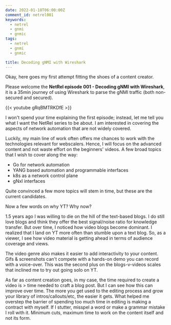 ```yaml
---
date: 2022-01-18T06:00:00Z
comment_id: netrel001
keywords:
  - netrel
  - gnmi
  - gnmic
tags:
  - netrel
  - gnmi
  - gnmic

title: Decoding gNMI with Wireshark
---
```


Okay, here goes my first attempt fitting the shoes of a content creator.

Please welcome the **NetRel episode 001 - Decoding gNMI with Wireshark**, it is a 35min journey of using Wireshark to parse the gNMI traffic (both non-secured and secured).

{{< youtube gRqBMTRKDfE >}}

I won't spend your time explaining the first episode; instead, let me tell you what I want the NetRel series to be about. I am interested in covering the aspects of network automation that are not widely covered.

Luckily, my main line of work often offers me chances to work with the technologies relevant for webscalers. Hence, I will focus on the advanced content and not waste effort on the beginners' videos. A few broad topics that I wish to cover along the way:
- Go for network automation
- YANG based automation and programmable interfaces
- k8s as a network control plane
- gNxI interfaces

Quite convinced a few more topics will stem in time, but these are the current candidates.

Now a few words on why YT? Why now?

1.5 years ago I was willing to die on the hill of the text-based blogs. I do still love blogs and think they offer the best signal/noise ratio for knowledge transfer. But over time, I noticed how video blogs become dominant. I realized that I land on YT more often than stumble upon a text blog. So, as a viewer, I see how video material is getting ahead in terms of audience coverage and views.

The video genre also makes it easier to add interactivity to your content. Gifs & screenshots can't compete with a hands-on demo you can record with a voice-over. This was the second plus on the blogs-v-videos scales that inclined me to try out going solo on YT.

As far as content creation goes, in my case, the time required to create a video is > time needed to craft a blog post. But I can see how this can improve over time. The more you get used to the editing process and grow your library of intros/callouts/etc, the easier it gets. What helped me overstep the barrier of spending too much time in editing is making a contract with myself. If I stutter, misspel a word or make a grammar mistake I roll with it. Minimum cuts, maximum time to work on the content itself and not its form.